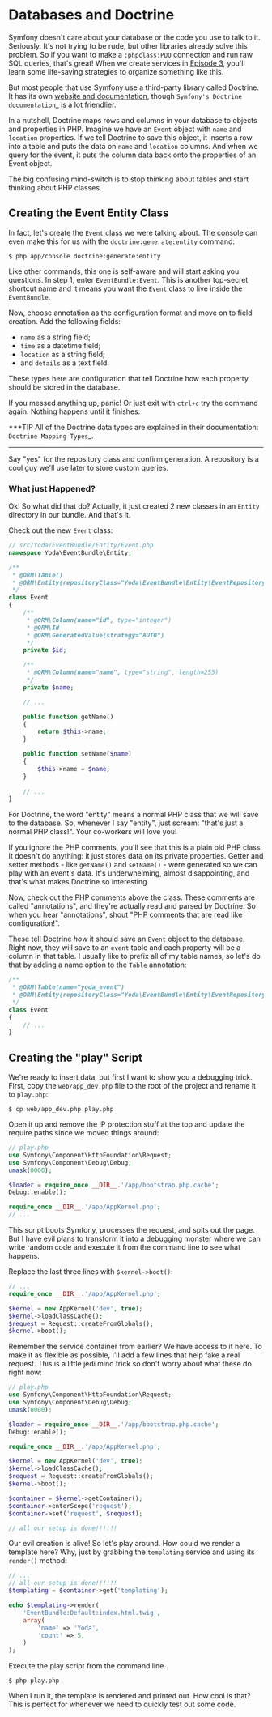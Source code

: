 # Databases and Doctrine

Symfony doesn't care about your database or the code you use to talk to it.
Seriously. It's not trying to be rude, but other libraries already solve
this problem. So if you want to make a `:phpclass:PDO` connection and run
raw SQL queries, that's great! When we create services in [Episode 3][Episode 3], you'll
learn some life-saving strategies to organize something like this.

But most people that use Symfony use a third-party library called Doctrine.
It has its own [website and documentation][website and documentation], though `Symfony's Doctrine documentation`_
is a lot friendlier.

In a nutshell, Doctrine maps rows and columns in your database to objects
and properties in PHP. Imagine we have an `Event` object with `name`
and `location` properties. If we tell Doctrine to save this object, it
inserts a row into a table and puts the data on `name` and `location`
columns. And when we query for the event, it puts the column data back onto
the properties of an Event object.

The big confusing mind-switch is to stop thinking about tables and start thinking
about PHP classes.

## Creating the Event Entity Class

In fact, let's create the `Event` class we were talking about. The console
can even make this for us with the `doctrine:generate:entity` command:

```terminal
$ php app/console doctrine:generate:entity
```

Like other commands, this one is self-aware and will start asking you questions.
In step 1, enter `EventBundle:Event`. This is another top-secret shortcut
name and it means you want the `Event` class to live inside the `EventBundle`.

Now, choose annotation as the configuration format and move on to field
creation. Add the following fields:

* `name` as a string field;
* `time` as a datetime field;
* `location` as a string field;
* and `details` as a text field.

These types here are configuration that tell Doctrine how each property should
be stored in the database.

If you messed anything up, panic! Or just exit with `ctrl+c` try the command
again. Nothing happens until it finishes.

***TIP
All of the Doctrine data types are explained in their documentation:
`Doctrine Mapping Types`_.
***

Say "yes" for the repository class and confirm generation. A repository is
a cool guy we'll use later to store custom queries.

### What just Happened?

Ok! So what did that do? Actually, it just created 2 new classes in an `Entity`
directory in our bundle. And that's it.

Check out the new `Event` class:

```php
// src/Yoda/EventBundle/Entity/Event.php
namespace Yoda\EventBundle\Entity;

/**
 * @ORM\Table()
 * @ORM\Entity(repositoryClass="Yoda\EventBundle\Entity\EventRepository")
 */    
class Event
{
    /**
     * @ORM\Column(name="id", type="integer")
     * @ORM\Id
     * @ORM\GeneratedValue(strategy="AUTO")
     */
    private $id;

    /**
     * @ORM\Column(name="name", type="string", length=255)
     */
    private $name;

    // ...

    public function getName()
    {
        return $this->name;
    }

    public function setName($name)
    {
        $this->name = $name;
    }
    
    // ...
}
```

For Doctrine, the word "entity" means a normal PHP class that we will save
to the database. So, whenever I say "entity", just scream: "that's just
a normal PHP class!". Your co-workers will love you!

If you ignore the PHP comments, you'll see that this is a plain old PHP class.
It doesn't do anything: it just stores data on its private properties. Getter
and setter methods - like `getName()` and `setName()` - were generated
so we can play with an event's data. It's underwhelming, almost disappointing,
and that's what makes Doctrine so interesting.

Now, check out the PHP comments above the class. These comments are called
"annotations", and they're actually read and parsed by Doctrine. So when
you hear "annotations", shout "PHP comments that are read like configuration!".

These tell Doctrine *how* it should save an `Event` object to the database.
Right now, they will save to an `event` table and each property will be
a column in that table. I usually like to prefix all of my table names, so
let's do that by adding a name option to the `Table` annotation:

```php
/**
 * @ORM\Table(name="yoda_event")
 * @ORM\Entity(repositoryClass="Yoda\EventBundle\Entity\EventRepository")
 */    
class Event
{
    // ...
}
```

## Creating the "play" Script

We're ready to insert data, but first I want to show you a debugging trick.
First, copy the `web/app_dev.php` file to the root of the project and
rename it to `play.php`:

```terminal
$ cp web/app_dev.php play.php
```

Open it up and remove the IP protection stuff at the top and update the require
paths since we moved things around:

```php
// play.php
use Symfony\Component\HttpFoundation\Request;
use Symfony\Component\Debug\Debug;
umask(0000);

$loader = require_once __DIR__.'/app/bootstrap.php.cache';
Debug::enable();

require_once __DIR__.'/app/AppKernel.php';
// ...
```

This script boots Symfony, processes the request, and spits out the page.
But I have evil plans to transform it into a debugging monster where we can
write random code and execute it from the command line to see what happens.

Replace the last three lines with `$kernel->boot()`:

```php
// ...
require_once __DIR__.'/app/AppKernel.php';

$kernel = new AppKernel('dev', true);
$kernel->loadClassCache();
$request = Request::createFromGlobals();
$kernel->boot();
```

Remember the service container from earlier? We have access to it here. To
make it as flexible as possible, I'll add a few lines that help fake a real
request. This is a little jedi mind trick so don't worry about what these
do right now:

```php
// play.php
use Symfony\Component\HttpFoundation\Request;
use Symfony\Component\Debug\Debug;
umask(0000);

$loader = require_once __DIR__.'/app/bootstrap.php.cache';
Debug::enable();

require_once __DIR__.'/app/AppKernel.php';

$kernel = new AppKernel('dev', true);
$kernel->loadClassCache();
$request = Request::createFromGlobals();
$kernel->boot();

$container = $kernel->getContainer();
$container->enterScope('request');
$container->set('request', $request);

// all our setup is done!!!!!!
```

Our evil creation is alive! So let's play around. How could we render a template
here? Why, just by grabbing the `templating` service and using its `render()`
method:

```php
// ...
// all our setup is done!!!!!!
$templating = $container->get('templating');

echo $templating->render(
    'EventBundle:Default:index.html.twig',
    array(
        'name' => 'Yoda',
        'count' => 5,
    )
);
```

Execute the play script from the command line.

```terminal
$ php play.php
```

When I run it, the template is rendered and printed out. How cool is that?
This is perfect for whenever we need to quickly test out some code.

[Symfony's Doctrine documentation]: http://symfony.com/doc/current/book/doctrine.html
[website and documentation]: http://docs.doctrine-project.org/projects/doctrine-orm/en/latest/index.html
[Episode 3]: http://knpuniversity.com/screencast/symfony2-ep3/services
[Doctrine Mapping Types]: http://docs.doctrine-project.org/projects/doctrine-orm/en/latest/reference/basic-mapping.html#doctrine-mapping-types
